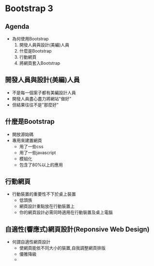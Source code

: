 # Bootstrap 3

## Agenda

- 為何使用Bootstrap
    1. 開發人員與設計(美編)人員
    2. 什麼是Bootstrap
    3. 行動網頁
    4. 將網頁套入Bootstrap

## 開發人員與設計(美編)人員

- 不是每一個案子都有美編設計人員
- 開發人員盡心盡力將網站"做好"
- 但結果往往不是"那麼好"


## 什麼是Bootstrap

- 開放源始碼
- 專用來建置網頁
    - 用了一些css
    - 用了一些javascript
    - 模組化
    - 包含了80%以上的應用

## 行動網頁

- 行動裝置的重要性不下於桌上裝置
    - 低頭族 
    - 網頁設計重點放在行動裝置上
    - 你的網頁設計必需同時適用在行動裝置及桌上電腦

## 自適性(響應式)網頁設計(Reponsive Web Design)

- 何謂自適性網頁設計
    - 使網頁能依不同大小的裝置,自我調整網頁排版
    - 優雅降級
    - 


